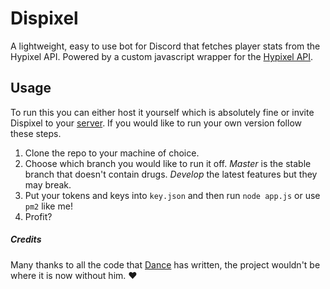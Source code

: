 # Dispixel
A lightweight, easy to use bot for Discord that fetches player stats from the Hypixel API. Powered by a custom javascript wrapper for the [Hypixel API](https://www.npmjs.com/package/hypixeljs).
## Usage
To run this you can either host it yourself which is absolutely fine or invite Dispixel to your [server](https://thorindev.co.uk/dispixel.html). If you would like to run your own version follow these steps.
1. Clone the repo to your machine of choice.
2. Choose which branch you would like to run it off. *Master* is the stable branch that doesn\'t contain drugs. *Develop* the latest features but they may break.
3. Put your tokens and keys into `key.json` and then run `node app.js` or use `pm2` like me!
4. Profit?
##### Credits
Many thanks to all the code that [Dance](http://github.com/Dance-Dog/) has written, the project wouldn\'t be where it is now without him. :heart:
